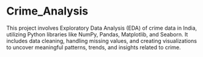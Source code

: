 # Crime_Analysis
This project involves Exploratory Data Analysis (EDA) of crime data in India, utilizing Python libraries like NumPy, Pandas, Matplotlib, and Seaborn. It includes data cleaning, handling missing values, and creating visualizations to uncover meaningful patterns, trends, and insights related to crime.

